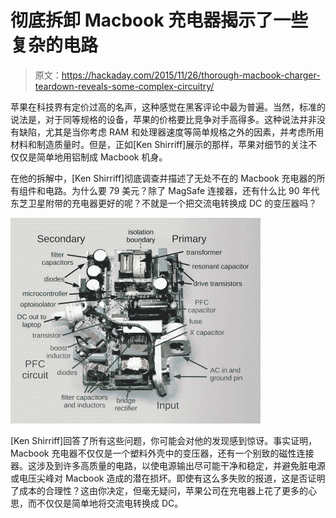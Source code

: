# 彻底拆卸 Macbook 充电器揭示了一些复杂的电路

> 原文：<https://hackaday.com/2015/11/26/thorough-macbook-charger-teardown-reveals-some-complex-circuitry/>

苹果在科技界有定价过高的名声，这种感觉在黑客评论中最为普遍。当然，标准的说法是，对于同等规格的设备，苹果的价格要比竞争对手高得多。这种说法并非没有缺陷，尤其是当你考虑 RAM 和处理器速度等简单规格之外的因素，并考虑所用材料和制造质量时。但是，正如[Ken Shirriff]展示的那样，苹果对细节的关注不仅仅是简单地用铝制成 Macbook 机身。

在他的拆解中，[Ken Shirriff]彻底调查并描述了无处不在的 Macbook 充电器的所有组件和电路。为什么要 79 美元？除了 MagSafe 连接器，还有什么比 90 年代东芝卫星附带的充电器更好的呢？不就是一个把交流电转换成 DC 的变压器吗？

![components1](img/5d1d896e05a389a67c749e5a32152334.png)

[Ken Shirriff]回答了所有这些问题，你可能会对他的发现感到惊讶。事实证明，Macbook 充电器不仅仅是一个塑料外壳中的变压器，还有一个别致的磁性连接器。这涉及到许多高质量的电路，以使电源输出尽可能干净和稳定，并避免脏电源或电压尖峰对 Macbook 造成的潜在损坏。即使有这么多失败的报道，这是否证明了成本的合理性？这由你决定，但毫无疑问，苹果公司在充电器上花了更多的心思，而不仅仅是简单地将交流电转换成 DC。